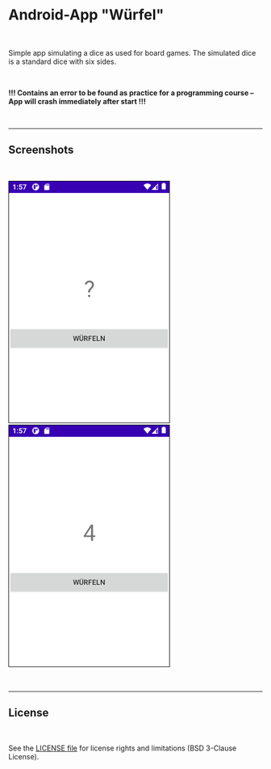 # Android-App "Würfel" #

<br>

Simple app simulating a dice as used for board games. The simulated dice is a standard dice with six sides.

<br>

**!!! Contains an error to be found as practice for a programming course – App will crash immediately after start !!!**

<br>

----

## Screenshots ##

<br>

![Screenshot 1](screenshot_1.png) &nbsp;&nbsp; ![Screenshot 1](screenshot_2.png)

<br>

----

## License ##

<br>

See the [LICENSE file](LICENSE.md) for license rights and limitations (BSD 3-Clause License).

<br>